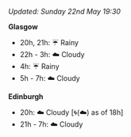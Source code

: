 *Updated: Sunday 22nd May 19:30*

**Glasgow**

* 20h, 21h: :umbrella: Rainy
* 22h - 3h: :cloud: Cloudy
* 4h: :umbrella: Rainy
* 5h - 7h: :cloud: Cloudy

**Edinburgh**

* 20h: :cloud: Cloudy [:cyclone:(:cloud:) as of 18h]
* 21h - 7h: :cloud: Cloudy
